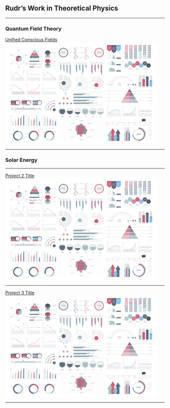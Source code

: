 ## Rudr’s Work in Theoretical Physics

---

### Quantum Field Theory
[Unified Conscious Fields](/sample_page)
<img src="images/dummy_thumbnail.jpg?raw=true"/>

---

### Solar Energy

---
[Project 2 Title](/pdf/sample_presentation.pdf)
<img src="images/dummy_thumbnail.jpg?raw=true"/>

---
[Project 3 Title](http://example.com/)
<img src="images/dummy_thumbnail.jpg?raw=true"/>

---

